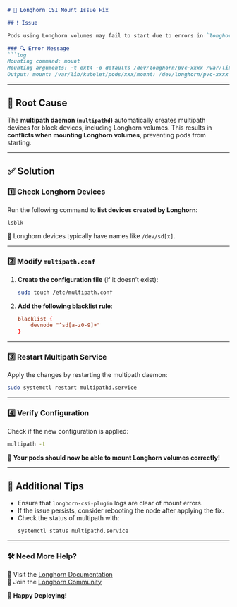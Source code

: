 ```md
# 🚀 Longhorn CSI Mount Issue Fix  

## ❗ Issue  

Pods using Longhorn volumes may fail to start due to errors in `longhorn-csi-plugin`, specifically related to **mount failures** caused by `multipathd`.  

### 🔍 Error Message  
```log
Mounting command: mount
Mounting arguments: -t ext4 -o defaults /dev/longhorn/pvc-xxxx /var/lib/kubelet/pods/xxx/mount
Output: mount: /var/lib/kubelet/pods/xxx/mount: /dev/longhorn/pvc-xxxx already mounted or mount point busy.
```

---

## 🎯 Root Cause  

The **multipath daemon (`multipathd`)** automatically creates multipath devices for block devices, including Longhorn volumes. This results in **conflicts when mounting Longhorn volumes**, preventing pods from starting.

---

## ✅ Solution  

### 1️⃣ Check Longhorn Devices  

Run the following command to **list devices created by Longhorn**:  
```bash
lsblk
```
🔹 Longhorn devices typically have names like `/dev/sd[x]`.

---

### 2️⃣ Modify `multipath.conf`  

1. **Create the configuration file** (if it doesn’t exist):  
   ```bash
   sudo touch /etc/multipath.conf
   ```

2. **Add the following blacklist rule**:  
   ```conf
   blacklist {
       devnode "^sd[a-z0-9]+"
   }
   ```

---

### 3️⃣ Restart Multipath Service  

Apply the changes by restarting the multipath daemon:  
```bash
sudo systemctl restart multipathd.service
```

---

### 4️⃣ Verify Configuration  

Check if the new configuration is applied:  
```bash
multipath -t
```

🎉 **Your pods should now be able to mount Longhorn volumes correctly!**

---

## 📌 Additional Tips  

- Ensure that `longhorn-csi-plugin` logs are clear of mount errors.
- If the issue persists, consider rebooting the node after applying the fix.
- Check the status of multipath with:  
  ```bash
  systemctl status multipathd.service
  ```

---

### 🛠️ Need More Help?  

🔹 Visit the [Longhorn Documentation](https://longhorn.io/docs/)  
🔹 Join the [Longhorn Community](https://github.com/longhorn/longhorn)  

🚀 **Happy Deploying!**  
```
